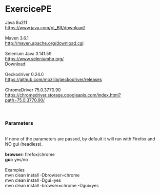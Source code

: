 # ExercicePE

Java 8u211 <br>
https://www.java.com/pt_BR/download/ <br>
<br>
Maven 3.6.1 <br>
http://maven.apache.org/download.cgi <br>
<br>
Selenium Java 3.141.59 <br>
https://www.seleniumhq.org/ <br>
<a href="https://bit.ly/2zm3ZzF">Download</a> <br>
<br>
Geckodriver 0.24.0 <br>
https://github.com/mozilla/geckodriver/releases <br>
<br>
ChromeDriver 75.0.3770.90 <br>
https://chromedriver.storage.googleapis.com/index.html?path=75.0.3770.90/ <br>
<br><br>
<h3>Parameters</h3><br>
If none of the parameters are passed, by default it will run with Firefox and NO gui (headless). <br>
<br>
<b>browser:</b> firefox/chrome <br>
<b>gui:</b> yes/no <br>
<br>
Examples <br>
mvn clean install -Dbrowser=chrome <br>
mvn clean install -Dgui=yes <br>
mvn clean install -browser=chrome -Dgui=yes <br>